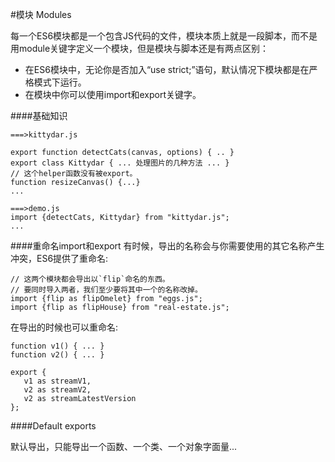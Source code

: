 #模块 Modules

每一个ES6模块都是一个包含JS代码的文件，模块本质上就是一段脚本，而不是用module关键字定义一个模块，但是模块与脚本还是有两点区别：

* 在ES6模块中，无论你是否加入“use strict;”语句，默认情况下模块都是在严格模式下运行。
* 在模块中你可以使用import和export关键字。

####基础知识

```
===>kittydar.js

export function detectCats(canvas, options) { .. }
export class Kittydar { ... 处理图片的几种方法 ... }
// 这个helper函数没有被export。
function resizeCanvas() {...}
...

===>demo.js
import {detectCats, Kittydar} from "kittydar.js";
...
```

####重命名import和export
有时候，导出的名称会与你需要使用的其它名称产生冲突，ES6提供了重命名:
```
// 这两个模块都会导出以`flip`命名的东西。
// 要同时导入两者，我们至少要将其中一个的名称改掉。
import {flip as flipOmelet} from "eggs.js";
import {flip as flipHouse} from "real-estate.js";
```

在导出的时候也可以重命名:
```
function v1() { ... }
function v2() { ... }

export {
   v1 as streamV1,
   v2 as streamV2,
   v2 as streamLatestVersion
};
```

####Default exports

默认导出，只能导出一个函数、一个类、一个对象字面量...



